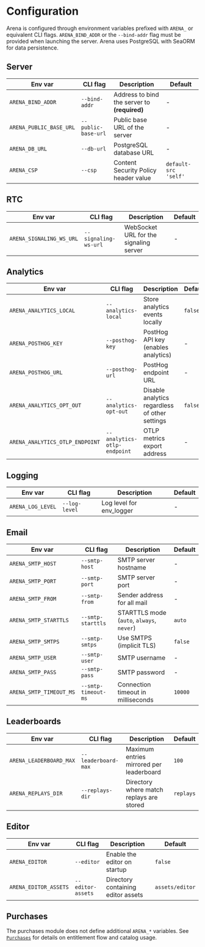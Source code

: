 # Configuration

Arena is configured through environment variables prefixed with `ARENA_` or
equivalent CLI flags. `ARENA_BIND_ADDR` or the `--bind-addr` flag must be
provided when launching the server. Arena uses PostgreSQL with SeaORM for data
persistence.

## Server

| Env var                 | CLI flag            | Description                                  | Default              |
| ----------------------- | ------------------- | -------------------------------------------- | -------------------- |
| `ARENA_BIND_ADDR`       | `--bind-addr`       | Address to bind the server to **(required)** | -                    |
| `ARENA_PUBLIC_BASE_URL` | `--public-base-url` | Public base URL of the server                | -                    |
| `ARENA_DB_URL`          | `--db-url`          | PostgreSQL database URL                      | -                    |
| `ARENA_CSP`             | `--csp`             | Content Security Policy header value         | `default-src 'self'` |

## RTC

| Env var                  | CLI flag             | Description                            | Default |
| ------------------------ | -------------------- | -------------------------------------- | ------- |
| `ARENA_SIGNALING_WS_URL` | `--signaling-ws-url` | WebSocket URL for the signaling server | -       |

## Analytics

| Env var                         | CLI flag                    | Description                                    | Default |
| ------------------------------- | --------------------------- | ---------------------------------------------- | ------- |
| `ARENA_ANALYTICS_LOCAL`         | `--analytics-local`         | Store analytics events locally                 | `false` |
| `ARENA_POSTHOG_KEY`             | `--posthog-key`             | PostHog API key (enables analytics)            | -       |
| `ARENA_POSTHOG_URL`             | `--posthog-url`             | PostHog endpoint URL                           | -       |
| `ARENA_ANALYTICS_OPT_OUT`       | `--analytics-opt-out`       | Disable analytics regardless of other settings | `false` |
| `ARENA_ANALYTICS_OTLP_ENDPOINT` | `--analytics-otlp-endpoint` | OTLP metrics export address                    | -       |

## Logging

| Env var           | CLI flag      | Description              | Default |
| ----------------- | ------------- | ------------------------ | ------- |
| `ARENA_LOG_LEVEL` | `--log-level` | Log level for env_logger | -       |

## Email

| Env var                 | CLI flag            | Description                               | Default |
| ----------------------- | ------------------- | ----------------------------------------- | ------- |
| `ARENA_SMTP_HOST`       | `--smtp-host`       | SMTP server hostname                      | -       |
| `ARENA_SMTP_PORT`       | `--smtp-port`       | SMTP server port                          | -       |
| `ARENA_SMTP_FROM`       | `--smtp-from`       | Sender address for all mail               | -       |
| `ARENA_SMTP_STARTTLS`   | `--smtp-starttls`   | STARTTLS mode (`auto`, `always`, `never`) | `auto`  |
| `ARENA_SMTP_SMTPS`      | `--smtp-smtps`      | Use SMTPS (implicit TLS)                  | `false` |
| `ARENA_SMTP_USER`       | `--smtp-user`       | SMTP username                             | -       |
| `ARENA_SMTP_PASS`       | `--smtp-pass`       | SMTP password                             | -       |
| `ARENA_SMTP_TIMEOUT_MS` | `--smtp-timeout-ms` | Connection timeout in milliseconds        | `10000` |

## Leaderboards

| Env var                 | CLI flag            | Description                              | Default   |
| ----------------------- | ------------------- | ---------------------------------------- | --------- |
| `ARENA_LEADERBOARD_MAX` | `--leaderboard-max` | Maximum entries mirrored per leaderboard | `100`     |
| `ARENA_REPLAYS_DIR`     | `--replays-dir`     | Directory where match replays are stored | `replays` |

## Editor

| Env var               | CLI flag          | Description                        | Default         |
| --------------------- | ----------------- | ---------------------------------- | --------------- |
| `ARENA_EDITOR`        | `--editor`        | Enable the editor on startup       | `false`         |
| `ARENA_EDITOR_ASSETS` | `--editor-assets` | Directory containing editor assets | `assets/editor` |

## Purchases

The purchases module does not define additional `ARENA_*` variables. See
[`Purchases`](Purchases.md) for details on entitlement flow and catalog usage.
